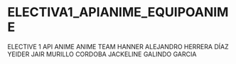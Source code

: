 # ELECTIVA1_APIANIME_EQUIPOANIME
ELECTIVE 1 API ANIME ANIME TEAM HANNER ALEJANDRO HERRERA DÍAZ YEIDER JAIR MURILLO CORDOBA JACKELINE GALINDO GARCIA
